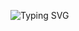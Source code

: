 ![Typing SVG](https://readme-typing-svg.herokuapp.com/?lines=welcome+To+Beta-Music+Repo!;A+simple+Music+stream+bot!;with+all+Features!)
</p>
